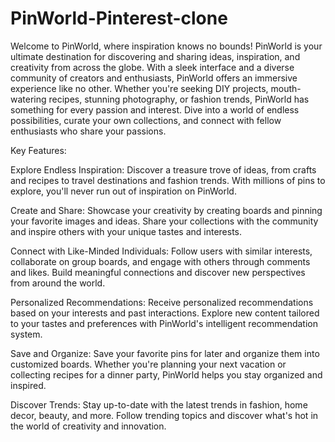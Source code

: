 # PinWorld-Pinterest-clone
Welcome to PinWorld, where inspiration knows no bounds! PinWorld is your ultimate destination for discovering and sharing ideas, inspiration, and creativity from across the globe. With a sleek interface and a diverse community of creators and enthusiasts, PinWorld offers an immersive experience like no other.
Whether you're seeking DIY projects, mouth-watering recipes, stunning photography, or fashion trends, PinWorld has something for every passion and interest. Dive into a world of endless possibilities, curate your own collections, and connect with fellow enthusiasts who share your passions.

Key Features:

Explore Endless Inspiration: Discover a treasure trove of ideas, from crafts and recipes to travel destinations and fashion trends. With millions of pins to explore, you'll never run out of inspiration on PinWorld.

Create and Share: Showcase your creativity by creating boards and pinning your favorite images and ideas. Share your collections with the community and inspire others with your unique tastes and interests.

Connect with Like-Minded Individuals: Follow users with similar interests, collaborate on group boards, and engage with others through comments and likes. Build meaningful connections and discover new perspectives from around the world.

Personalized Recommendations: Receive personalized recommendations based on your interests and past interactions. Explore new content tailored to your tastes and preferences with PinWorld's intelligent recommendation system.

Save and Organize: Save your favorite pins for later and organize them into customized boards. Whether you're planning your next vacation or collecting recipes for a dinner party, PinWorld helps you stay organized and inspired.

Discover Trends: Stay up-to-date with the latest trends in fashion, home decor, beauty, and more. Follow trending topics and discover what's hot in the world of creativity and innovation.
